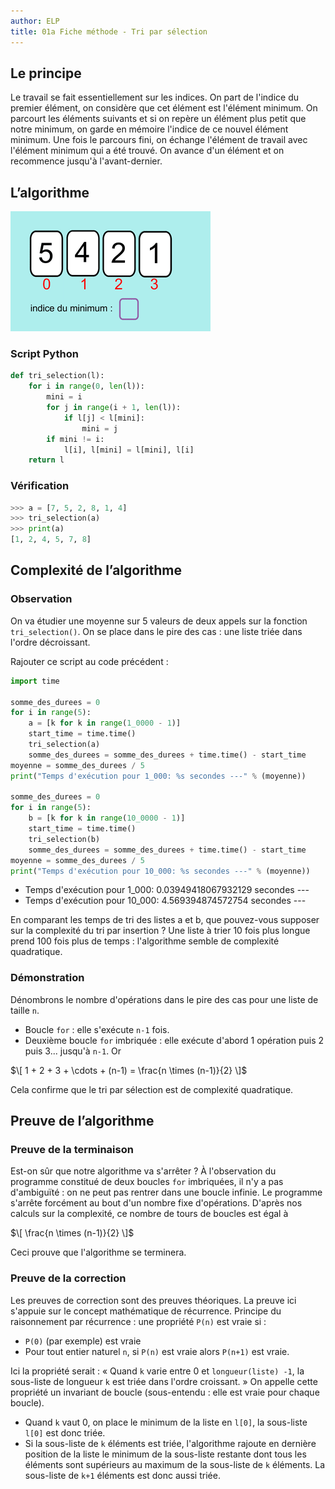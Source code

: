 ```yaml
---
author: ELP
title: 01a Fiche méthode - Tri par sélection
---
```


## Le principe

Le travail se fait essentiellement sur les indices.
On part de l'indice du premier élément, on considère que cet élément est l'élément minimum.
On parcourt les éléments suivants et si on repère un élément plus petit que notre minimum, on garde en mémoire l'indice de ce nouvel élément minimum.
Une fois le parcours fini, on échange l'élément de travail avec l'élément minimum qui a été trouvé.
On avance d'un élément et on recommence jusqu'à l'avant-dernier.

## L’algorithme

![animation_selection](animation_selection.gif)

### Script Python

```python
def tri_selection(l):
    for i in range(0, len(l)):
        mini = i
        for j in range(i + 1, len(l)):
            if l[j] < l[mini]:
                mini = j
        if mini != i:
            l[i], l[mini] = l[mini], l[i]
    return l
```

### Vérification

```python
>>> a = [7, 5, 2, 8, 1, 4]
>>> tri_selection(a)
>>> print(a)
[1, 2, 4, 5, 7, 8]
```

## Complexité de l’algorithme

### Observation

On va étudier une moyenne sur 5 valeurs de deux appels sur la fonction `tri_selection()`. On se place dans le pire des cas : une liste triée dans l'ordre décroissant.

Rajouter ce script au code précédent :

```python
import time

somme_des_durees = 0
for i in range(5):
    a = [k for k in range(1_0000 - 1)]
    start_time = time.time()
    tri_selection(a)
    somme_des_durees = somme_des_durees + time.time() - start_time
moyenne = somme_des_durees / 5
print("Temps d'exécution pour 1_000: %s secondes ---" % (moyenne))

somme_des_durees = 0
for i in range(5):
    b = [k for k in range(10_0000 - 1)]
    start_time = time.time()
    tri_selection(b)
    somme_des_durees = somme_des_durees + time.time() - start_time
moyenne = somme_des_durees / 5
print("Temps d'exécution pour 10_000: %s secondes ---" % (moyenne))
```

- Temps d'exécution pour 1_000: 0.03949418067932129 secondes ---
- Temps d'exécution pour 10_000: 4.569394874572754 secondes ---

En comparant les temps de tri des listes a et b, que pouvez-vous supposer sur la complexité du tri par insertion ?
Une liste à trier 10 fois plus longue prend 100 fois plus de temps : l'algorithme semble de complexité quadratique.

### Démonstration

Dénombrons le nombre d'opérations dans le pire des cas pour une liste de taille `n`.

- Boucle `for` : elle s'exécute `n-1` fois.
- Deuxième boucle `for` imbriquée : elle exécute d'abord 1 opération puis 2 puis 3... jusqu'à `n-1`. Or

$\[ 1 + 2 + 3 + \cdots + (n-1) = \frac{n \times (n-1)}{2} \]$

Cela confirme que le tri par sélection est de complexité quadratique.

## Preuve de l’algorithme

### Preuve de la terminaison

Est-on sûr que notre algorithme va s'arrêter ?
À l'observation du programme constitué de deux boucles `for` imbriquées, il n'y a pas d'ambiguïté : on ne peut pas rentrer dans une boucle infinie. Le programme s'arrête forcément au bout d'un nombre fixe d'opérations. D'après nos calculs sur la complexité, ce nombre de tours de boucles est égal à

$\[ \frac{n \times (n-1)}{2} \]$

Ceci prouve que l'algorithme se terminera.

### Preuve de la correction

Les preuves de correction sont des preuves théoriques. La preuve ici s'appuie sur le concept mathématique de récurrence. Principe du raisonnement par récurrence : une propriété `P(n)` est vraie si :

- `P(0)` (par exemple) est vraie
- Pour tout entier naturel `n`, si `P(n)` est vraie alors `P(n+1)` est vraie.

Ici la propriété serait : « Quand `k` varie entre 0 et `longueur(liste) -1`, la sous-liste de longueur `k` est triée dans l'ordre croissant. » On appelle cette propriété un invariant de boucle (sous-entendu : elle est vraie pour chaque boucle).

- Quand `k` vaut 0, on place le minimum de la liste en `l[0]`, la sous-liste `l[0]` est donc triée.
- Si la sous-liste de `k` éléments est triée, l'algorithme rajoute en dernière position de la liste le minimum de la sous-liste restante dont tous les éléments sont supérieurs au maximum de la sous-liste de `k` éléments. La sous-liste de `k+1` éléments est donc aussi triée.